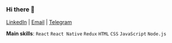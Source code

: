 ### Hi there 👋

[LinkedIn](https://www.linkedin.com/in/konovalov92/) |
[Email](mailto:kono.andriy@gmail.com) |
[Telegram](https://t.me/garza0)

**Main skills**: `React` `React Native` `Redux` `HTML` `CSS` `JavaScript` `Node.js` 

<!--
- 🔭 I’m currently working on ...
- 🌱 I’m currently learning ...
- 📫 How to reach me: ...
-->

